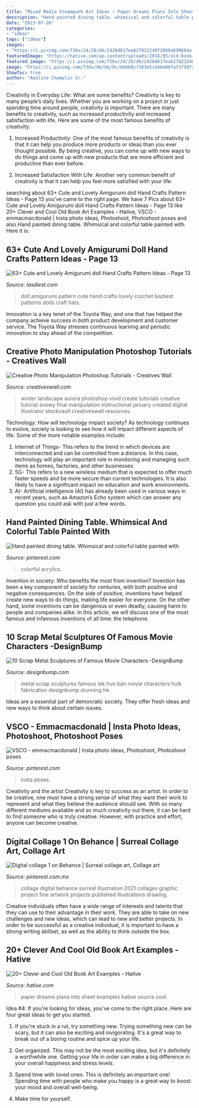 ```yaml
---
title: "Mixed Media Steampunk Art Ideas ~ Paper Dreams Plans Into Sheet Examples Hative Source Cool"
description: "Hand painted dining table. whimsical and colorful table painted with"
date: "2023-07-26"
categories:
- "ideas"
tags: ["ideas"]
images:
- "https://i.pinimg.com/736x/24/28/d6/2428d617ea627822248f2060a699664a.jpg"
featuredImage: "https://hative.com/wp-content/uploads/2014/05/old-book-art/10-dreams-into-plans.jpg"
featured_image: "https://i.pinimg.com/736x/24/28/d6/2428d617ea627822248f2060a699664a.jpg"
image: "https://i.pinimg.com/736x/0e/bb/0c/0ebb0c7363e5cb46e06faf375072a350.jpg"
ShowToc: true
author: "Adaline Champlin Sr."
---
```



Creativity in Everyday Life: What are some benefits?
Creativity is key to many people’s daily lives. Whether you are working on a project or just spending time around people, creativity is important. There are many benefits to creativity, such as increased productivity and increased satisfaction with life. Here are some of the most famous benefits of creativity: 
1) Increased Productivity: One of the most famous benefits of creativity is that it can help you produce more products or ideas than you ever thought possible. By being creative, you can come up with new ways to do things and come up with new products that are more efficient and productive than ever before. 

2) Increased Satisfaction With Life: Another very common benefit of creativity is that it can help you feel more satisfied with your life.

	

		
searching about 63+ Cute and Lovely Amigurumi doll Hand Crafts Pattern Ideas - Page 13 you've came to the right page. We have 7 Pics about 63+ Cute and Lovely Amigurumi doll Hand Crafts Pattern Ideas - Page 13 like 20+ Clever and Cool Old Book Art Examples - Hative, VSCO - emmacmacdonald | Insta photo ideas, Photoshoot, Photoshoot poses and also Hand painted dining table. Whimsical and colorful table painted with. Here it is:
		
    
## 63+ Cute And Lovely Amigurumi Doll Hand Crafts Pattern Ideas - Page 13

<img loading=lazy src="https://www.lasdiest.com/wp-content/uploads/2019/05/svetko.toys_30593288_2049300675389692_5861540777376612352_n-e1557096555908.jpg" onerror="this.onerror=null;this.src='https://tse3.mm.bing.net/th?id=OIP.Lqy1B9k5Hr1iAlX0dlotagHaNi&amp;pid=15.1';" alt="63+ Cute and Lovely Amigurumi doll Hand Crafts Pattern Ideas - Page 13">

_Source: lasdiest.com_

>doll amigurumi pattern cute hand crafts lovely crochet lasdiest patterns dolls craft hats. 

	

Innovation is a key tenet of the Toyota Way, and one that has helped the company achieve success in both product development and customer service. The Toyota Way stresses continuous learning and periodic innovation to stay ahead of the competition.

    
## Creative Photo Manipulation Photoshop Tutorials - Creatives Wall

<img loading=lazy src="https://www.creativeswall.com/wp-content/uploads/2014/06/winter28final1.jpg" onerror="this.onerror=null;this.src='https://tse3.mm.bing.net/th?id=OIP.6F17i3iHgpFuLoh4wApgzQHaEj&amp;pid=15.1';" alt="Creative Photo Manipulation Photoshop Tutorials - Creatives Wall">

_Source: creativeswall.com_

>winter landscape aurora photoshop vivid create tutorials creative tutorial snowy final manipulation instructional january created digital illustrator stockvault creativeswall resources. 

	

Technology: How will technology impact society?
As technology continues to evolve, society is looking to see how it will impact different aspects of life. Some of the more notable examples include:
1. Internet of Things- This refers to the trend in which devices are interconnected and can be controlled from a distance. In this case, technology will play an important role in monitoring and managing such items as homes, factories, and other businesses. 
2. 5G- This refers to a new wireless medium that is expected to offer much faster speeds and be more secure than current technologies. It is also likely to have a significant impact on education and work environments. 
3. AI- Artificial intelligence (AI) has already been used in various ways in recent years, such as Amazon’s Echo system which can answer any question you could ask with just a few words.

    
## Hand Painted Dining Table. Whimsical And Colorful Table Painted With

<img loading=lazy src="https://i.pinimg.com/736x/96/1d/af/961dafff13a909b02b7529c6a5d81303--hand-painted-acrylics.jpg" onerror="this.onerror=null;this.src='https://tse2.mm.bing.net/th?id=OIP.DfKDskTKnea-6x4kCBOXVwHaJ3&amp;pid=15.1';" alt="Hand painted dining table. Whimsical and colorful table painted with">

_Source: pinterest.com_

>colorful acrylics. 

	

Invention in society: Who benefits the most from invention?
Invention has been a key component of society for centuries, with both positive and negative consequences. On the side of positive, inventions have helped create new ways to do things, making life easier for everyone. On the other hand, some inventions can be dangerous or even deadly, causing harm to people and companies alike. In this article, we will discuss one of the most famous and infamous inventions of all time: the telephone.

    
## 10 Scrap Metal Sculptures Of Famous Movie Characters -DesignBump

<img loading=lazy src="https://cdn.designbump.com/wp-content/uploads/2014/11/scrap-metal-sculptures-hulk-ban-hun-lek-11.jpg" onerror="this.onerror=null;this.src='https://tse4.mm.bing.net/th?id=OIP.VkjTh-q74kb3bzl_34T09wHaFj&amp;pid=15.1';" alt="10 Scrap Metal Sculptures of Famous Movie Characters -DesignBump">

_Source: designbump.com_

>metal scrap sculptures famous lek hun ban movie characters hulk fabrication designbump stunning he. 

	

Ideas are a essential part of democratic society. They offer fresh ideas and new ways to think about certain issues. 

    
## VSCO - Emmacmacdonald | Insta Photo Ideas, Photoshoot, Photoshoot Poses

<img loading=lazy src="https://i.pinimg.com/736x/0e/bb/0c/0ebb0c7363e5cb46e06faf375072a350.jpg" onerror="this.onerror=null;this.src='https://tse4.mm.bing.net/th?id=OIP.kDEXPZ_Sqlpawck2pVP5gwHaJ3&amp;pid=15.1';" alt="VSCO - emmacmacdonald | Insta photo ideas, Photoshoot, Photoshoot poses">

_Source: pinterest.com_

>insta poses. 

	

Creativity and the artist
Creativity is key to success as an artist. In order to be creative, one must have a strong sense of what they want their work to represent and what they believe the audience should see. With so many different mediums available and so much creativity out there, it can be hard to find someone who is truly creative. However, with practice and effort, anyone can become creative.

    
## Digital Collage 1 On Behance | Surreal Collage Art, Collage Art

<img loading=lazy src="https://i.pinimg.com/736x/24/28/d6/2428d617ea627822248f2060a699664a.jpg" onerror="this.onerror=null;this.src='https://tse2.mm.bing.net/th?id=OIP.a5O6T42DBysJRRQbbgQ2MgHaKd&amp;pid=15.1';" alt="Digital collage 1 on Behance | Surreal collage art, Collage art">

_Source: pinterest.com.mx_

>collage digital behance surreal illustration 2021 collages graphic project fine artwork projects published illustrations drawing. 

	

Creative individuals often have a wide range of interests and talents that they can use to their advantage in their work. They are able to take on new challenges and new ideas, which can lead to new and better projects. In order to be successful as a creative individual, it is important to have a strong writing skillset, as well as the ability to think outside the box.

    
## 20+ Clever And Cool Old Book Art Examples - Hative

<img loading=lazy src="https://hative.com/wp-content/uploads/2014/05/old-book-art/10-dreams-into-plans.jpg" onerror="this.onerror=null;this.src='https://tse4.mm.bing.net/th?id=OIP.lOUlO32JGUJKIaO3mmardwHaPv&amp;pid=15.1';" alt="20+ Clever and Cool Old Book Art Examples - Hative">

_Source: hative.com_

>paper dreams plans into sheet examples hative source cool. 

	

Idea #4:
If you're looking for ideas, you've come to the right place. Here are four great ideas to get you started.
1. If you're stuck in a rut, try something new. Trying something new can be scary, but it can also be exciting and invigorating. It's a great way to break out of a boring routine and spice up your life.

2. Get organized. This may not be the most exciting idea, but it's definitely a worthwhile one. Getting your life in order can make a big difference in your overall happiness and stress levels.

3. Spend time with loved ones. This is definitely an important one! Spending time with people who make you happy is a great way to boost your mood and overall well-being.

4. Make time for yourself.

